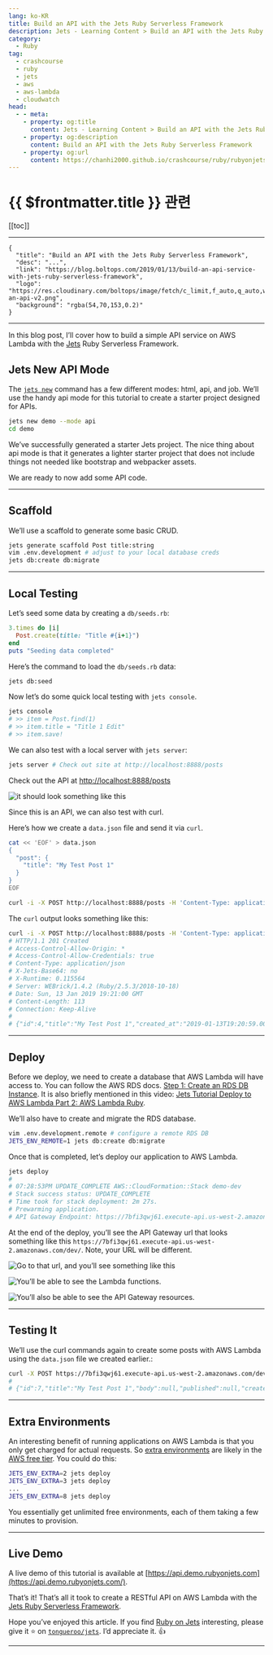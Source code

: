 ```yaml
---
lang: ko-KR
title: Build an API with the Jets Ruby Serverless Framework
description: Jets - Learning Content > Build an API with the Jets Ruby Serverless Framework
category:
  - Ruby
tag:
  - crashcourse
  - ruby
  - jets
  - aws
  - aws-lambda
  - cloudwatch
head:
  - - meta:
    - property: og:title
      content: Jets - Learning Content > Build an API with the Jets Ruby Serverless Framework
    - property: og:description
      content: Build an API with the Jets Ruby Serverless Framework
    - property: og:url
      content: https://chanhi2000.github.io/crashcourse/ruby/rubyonjets-learning-content/20190113-build-an-api-service-with-jets-ruby-serverless-framework.html
---
```


# {{ $frontmatter.title }} 관련

[[toc]]

---

```component VPCard
{
  "title": "Build an API with the Jets Ruby Serverless Framework",
  "desc": "...",
  "link": "https://blog.boltops.com/2019/01/13/build-an-api-service-with-jets-ruby-serverless-framework",
  "logo": "https://res.cloudinary.com/boltops/image/fetch/c_limit,f_auto,q_auto,w_590/https://blog.boltops.com/img/posts/2019/01/build-an-api-v2.png",
  "background": "rgba(54,70,153,0.2)"
}
```

---

<VidStack src="youtube/7nB1kfNz5Vs" />


In this blog post, I’ll cover how to build a simple API service on AWS Lambda with the [Jets](http://rubyonjets.com/) Ruby Serverless Framework.

## Jets New API Mode

The [`jets new`](http://rubyonjets.com/reference/jets-new/) command has a few different modes: html, api, and job. We’ll use the handy api mode for this tutorial to create a starter project designed for APIs.

```sh
jets new demo --mode api
cd demo
```

We’ve successfully generated a starter Jets project. The nice thing about api mode is that it generates a lighter starter project that does not include things not needed like bootstrap and webpacker assets.

We are ready to now add some API code.

---

## Scaffold

We’ll use a scaffold to generate some basic CRUD.

```sh
jets generate scaffold Post title:string
vim .env.development # adjust to your local database creds
jets db:create db:migrate
```

---

## Local Testing

Let’s seed some data by creating a <FontIcon icon="fas fa-folder-open"/>`db/`<FontIcon icon="iconfont icon-advanced"/>`seeds.rb`:

```rb 
3.times do |i|
  Post.create(title: "Title #{i+1}")
end
puts "Seeding data completed"
```

Here’s the command to load the <FontIcon icon="fas fa-folder-open"/>`db/`<FontIcon icon="iconfont icon-advanced"/>`seeds.rb` data:

```sh
jets db:seed
```

Now let’s do some quick local testing with `jets console`.

```sh
jets console
# >> item = Post.find(1)
# >> item.title = "Title 1 Edit"
# >> item.save!
```

We can also test with a local server with `jets server`:

```sh
jets server # Check out site at http://localhost:8888/posts
```

Check out the API at [http://localhost:8888/posts](http://localhost:8888/posts)

![it should look something like this](https://blog.boltops.com/img/posts/2019/01/api-posts.png)

Since this is an API, we can also test with curl. 

Here’s how we create a <FontIcon icon="iconfont icon-json"/>`data.json` file and send it via `curl`.

```sh
cat << 'EOF' > data.json
{
  "post": {
    "title": "My Test Post 1"
  }
}
EOF

curl -i -X POST http://localhost:8888/posts -H 'Content-Type: application/json' --data @data.json
```

The `curl` output looks something like this:

```sh
curl -i -X POST http://localhost:8888/posts -H 'Content-Type: application/json' --data @data.json
# HTTP/1.1 201 Created
# Access-Control-Allow-Origin: *
# Access-Control-Allow-Credentials: true
# Content-Type: application/json
# X-Jets-Base64: no
# X-Runtime: 0.115564
# Server: WEBrick/1.4.2 (Ruby/2.5.3/2018-10-18)
# Date: Sun, 13 Jan 2019 19:21:00 GMT
# Content-Length: 113
# Connection: Keep-Alive
# 
# {"id":4,"title":"My Test Post 1","created_at":"2019-01-13T19:20:59.000Z","updated_at":"2019-01-13T19:20:59.000Z"}
```

---

## Deploy

Before we deploy, we need to create a database that AWS Lambda will have access to. You can follow the AWS RDS docs. [Step 1: Create an RDS DB Instance](https://docs.aws.amazon.com/AmazonRDS/latest/UserGuide/CHAP_Tutorials.WebServerDB.CreateDBInstance.html). It is also briefly mentioned in this video: [Jets Tutorial Deploy to AWS Lambda Part 2: AWS Lambda Ruby](https://blog.boltops.com/2018/09/08/jets-tutorial-deploy-to-aws-lambda-part-2).

We’ll also have to create and migrate the RDS database.

```sh
vim .env.development.remote # configure a remote RDS DB
JETS_ENV_REMOTE=1 jets db:create db:migrate
```

Once that is completed, let’s deploy our application to AWS Lambda.

```sh
jets deploy
# 
# 07:28:53PM UPDATE_COMPLETE AWS::CloudFormation::Stack demo-dev
# Stack success status: UPDATE_COMPLETE
# Time took for stack deployment: 2m 27s.
# Prewarming application.
# API Gateway Endpoint: https://7bfi3qwj61.execute-api.us-west-2.amazonaws.com/dev/
```

At the end of the deploy, you’ll see the API Gateway url that looks something like this `https://7bfi3qwj61.execute-api.us-west-2.amazonaws.com/dev/`. Note, your URL will be different. 

![Go to that url, and you’ll see something like this](https://blog.boltops.com/img/posts/2019/01/api-posts-on-lambda.png)

![You’ll be able to see the Lambda functions.](https://blog.boltops.com/img/posts/2019/01/api-lambda-console.png)

![You’ll also be able to see the API Gateway resources.](https://blog.boltops.com/img/posts/2019/01/api-gateway-console.png)

---

## Testing It

We’ll use the curl commands again to create some posts with AWS Lambda using the <FontIcon icon="iconfont icon-json"/>`data.json` file we created earlier.:

```sh
curl -X POST https://7bfi3qwj61.execute-api.us-west-2.amazonaws.com/dev/posts -H 'Content-Type: application/json' --data @data.json
#
# {"id":7,"title":"My Test Post 1","body":null,"published":null,"created_at":"2019-01-13T19:34:29.000Z","updated_at":"2019-01-13T19:34:29.000Z"}
```

---

## Extra Environments

An interesting benefit of running applications on AWS Lambda is that you only get charged for actual requests. So [extra environments](https://blog.boltops.com/2018/09/13/jets-tutorial-extra-environments-part-7) are likely in the [AWS free tier](https://aws.amazon.com/free/). You could do this:

```sh
JETS_ENV_EXTRA=2 jets deploy
JETS_ENV_EXTRA=3 jets deploy
...
JETS_ENV_EXTRA=8 jets deploy
```

You essentially get unlimited free environments, each of them taking a few minutes to provision.

---

## Live Demo

A live demo of this tutorial is available at [https://api.demo.rubyonjets.com](https://api.demo.rubyonjets.com/).

That’s it! That’s all it took to create a RESTful API on AWS Lambda with the [Jets Ruby Serverless Framework](http://rubyonjets.com/).

Hope you’ve enjoyed this article. If you find [Ruby on Jets](http://rubyonjets.com/) interesting, please give it ⭐️ on [<FontIcon icon="iconfont icon-github"/>`tongueroo/jets`](https://github.com/tongueroo/jets). I’d appreciate it. 👍

---
